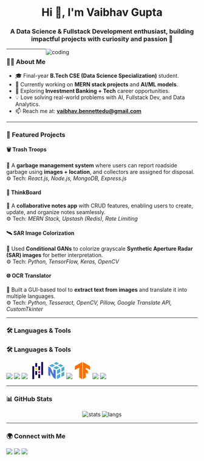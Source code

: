 <h1 align="center">Hi 👋, I'm Vaibhav Gupta</h1>
<h3 align="center">A Data Science & Fullstack Development enthusiast, building impactful projects with curiosity and passion 🚀</h3>

<img align="right" alt="coding" width="400" src="https://media0.giphy.com/media/qgQUggAC3Pfv687qPC/giphy.gif">

---

### 👨‍💻 About Me
- 🎓 Final-year **B.Tech CSE (Data Science Specialization)** student.  
- 🔭 Currently working on **MERN stack projects** and **AI/ML models**.  
- 🌱 Exploring **Investment Banking + Tech** career opportunities.  
- 💡 Love solving real-world problems with AI, Fullstack Dev, and Data Analytics.  
- 📫 Reach me at: **vaibhav.bennettedu@gmail.com**  

---

### 🚀 Featured Projects

#### 🗑️ Trash Troops  
📌 A **garbage management system** where users can report roadside garbage using **images + location**, and collectors are assigned for disposal.  
⚙️ Tech: *React.js, Node.js, MongoDB, Express.js*  

#### 📝 ThinkBoard  
📌 A **collaborative notes app** with CRUD features, enabling users to create, update, and organize notes seamlessly.  
⚙️ Tech: *MERN Stack, Upstash (Redis), Rate Limiting*  

#### 🛰️ SAR Image Colorization  
📌 Used **Conditional GANs** to colorize grayscale **Synthetic Aperture Radar (SAR) images** for better interpretation.  
⚙️ Tech: *Python, TensorFlow, Keras, OpenCV*  

#### 🌐 OCR Translator  
📌 Built a GUI-based tool to **extract text from images** and translate it into multiple languages.  
⚙️ Tech: *Python, Tesseract, OpenCV, Pillow, Google Translate API, CustomTkinter*  

---

### 🛠️ Languages & Tools

### 🛠️ Languages & Tools

<p align="left">
  <!-- Languages -->
  <img src="https://skillicons.dev/icons?i=cpp,python,java,js,html,css" height="45" />
  
  <!-- Frameworks & Libraries -->
  <img src="https://skillicons.dev/icons?i=react,nodejs,express,mongodb,mysql,opencv,git" height="45" />
  
  <!-- Data Science & AI -->
  <img src="https://skillicons.dev/icons?i=py" height="45" />
  <img src="https://raw.githubusercontent.com/devicons/devicon/master/icons/pandas/pandas-original.svg" height="45"/>
  <img src="https://raw.githubusercontent.com/devicons/devicon/master/icons/numpy/numpy-original.svg" height="45"/>
  <img src="https://upload.wikimedia.org/wikipedia/commons/0/05/Scikit_learn_logo_small.svg" height="45"/>
  <img src="https://raw.githubusercontent.com/devicons/devicon/master/icons/tensorflow/tensorflow-original.svg" height="45"/>
  <img src="https://img.icons8.com/color/48/000000/microsoft-excel-2019--v1.png" height="45"/>
  <img src="https://img.icons8.com/color/48/power-bi.png" height="45"/>
</p>


---

### 📊 GitHub Stats
<p align="center">
  <img src="https://github-readme-stats.vercel.app/api?username=vaibhavgupta&show_icons=true&theme=tokyonight" alt="stats" height="160"/>
  <img src="https://github-readme-stats.vercel.app/api/top-langs/?username=vaibhavgupta&layout=compact&theme=tokyonight" alt="langs" height="160"/>
</p>

---

### 🌍 Connect with Me
<p align="left">
  <a href="mailto:vaibhav.bennettedu@gmail.com"><img src="https://skillicons.dev/icons?i=gmail" height="40"/></a>
  <a href="https://linkedin.com/in/your-linkedin"><img src="https://skillicons.dev/icons?i=linkedin" height="40"/></a>
  <a href="https://github.com/vaibhavgupta"><img src="https://skillicons.dev/icons?i=github" height="40"/></a>
</p>

